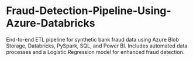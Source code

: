 # Fraud-Detection-Pipeline-Using-Azure-Databricks
End-to-end ETL pipeline for synthetic bank fraud data using Azure Blob Storage, Databricks, PySpark, SQL, and Power BI. Includes automated data processes and a Logistic Regression model for enhanced fraud detection.
